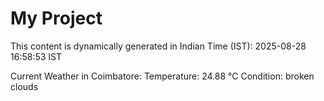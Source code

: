 # My Project

This content is dynamically generated in Indian Time (IST): 2025-08-28 16:58:53 IST


Current Weather in Coimbatore:
Temperature: 24.88 °C
Condition: broken clouds
